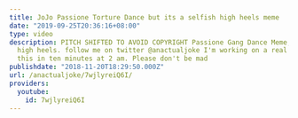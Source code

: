 ```yaml
---
title: JoJo Passione Torture Dance but its a selfish high heels meme
date: "2019-09-25T20:36:16+08:00"
type: video
description: PITCH SHIFTED TO AVOID COPYRIGHT Passione Gang Dance Meme, Song is selfish
  high heels. follow me on twitter @anactualjoke I'm working on a real video, I made
  this in ten minutes at 2 am. Please don't be mad
publishdate: "2018-11-20T18:29:50.000Z"
url: /anactualjoke/7wjlyreiQ6I/
providers:
  youtube:
    id: 7wjlyreiQ6I
---
```

